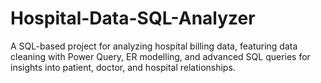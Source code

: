 # Hospital-Data-SQL-Analyzer
A SQL-based project for analyzing hospital billing data, featuring data cleaning with Power Query, ER modelling, and advanced SQL queries for insights into patient, doctor, and hospital relationships.
